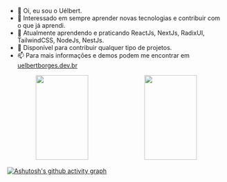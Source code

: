 - 👋 Oi, eu sou o Uélbert.
- 👀 Interessado em sempre aprender novas tecnologias e contribuir com o que já aprendi.
- 🌱 Atualmente aprendendo e praticando ReactJs, NextJs, RadixUI, TailwindCSS, NodeJs, NestJs.
- 💞️ Disponível para contribuir qualquer tipo de projetos.
- 📫 Para mais informações e demos podem me encontrar em [uelbertborges.dev.br](https://uelbertborges.dev.br)

<div align="center">
  <img width="49%" height="195px" src="https://github-readme-stats.vercel.app/api?username=uelb0t&show_icons=true&count_private=true&theme=dark" />
  <img width="49%" height="195px" src="https://github-readme-stats.vercel.app/api/top-langs/?username=uelb0t&layout=compact" />
</div>

[![Ashutosh's github activity graph](https://github-readme-activity-graph.cyclic.app/graph?username=uelb0t&bg_color=323232&color=ebebeb&line=ea3829&point=f4d500&area=true&hide_border=true)](https://github.com/ashutosh00710/github-readme-activity-graph)
